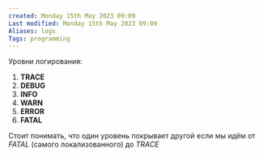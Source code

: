 ```yaml
---
created: Monday 15th May 2023 09:09
Last modified: Monday 15th May 2023 09:09
Aliases: logs
Tags: programming
---
```


Уровни логирования:
1. **TRACE** 
2. **DEBUG**
3. **INFO**
4. **WARN**
5. **ERROR**
6. **FATAL**

Стоит понимать, что один уровень покрывает другой если мы идём от *FATAL* (самого локализованного) до *TRACE*